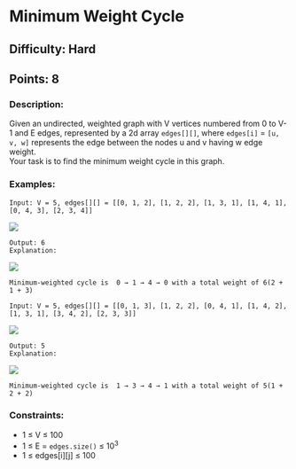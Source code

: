 # Minimum Weight Cycle
## Difficulty: Hard
## Points: 8
### Description:
Given an undirected, weighted graph with V vertices numbered from 0 to V-1 and E edges, represented by a 2d array `edges[][]`, where `edges[i]` = `[u, v, w]` represents the edge between the nodes u and v having w edge weight.  
Your task is to find the minimum weight cycle in this graph.

### Examples:
```
Input: V = 5, edges[][] = [[0, 1, 2], [1, 2, 2], [1, 3, 1], [1, 4, 1], [0, 4, 3], [2, 3, 4]]
```
<img src="https://media.geeksforgeeks.org/img-practice/prod/addEditProblem/893268/Web/Other/blobid6_1744811506.jpg"><br>
```
Output: 6
Explanation: 
```
<img src="https://media.geeksforgeeks.org/img-practice/prod/addEditProblem/893268/Web/Other/blobid7_1744811516.jpg"><br>
```
Minimum-weighted cycle is  0 → 1 → 4 → 0 with a total weight of 6(2 + 1 + 3)
```
```
Input: V = 5, edges[][] = [[0, 1, 3], [1, 2, 2], [0, 4, 1], [1, 4, 2], [1, 3, 1], [3, 4, 2], [2, 3, 3]]
```
<img src="https://media.geeksforgeeks.org/img-practice/prod/addEditProblem/893268/Web/Other/blobid4_1744804067.jpg"><br>
```
Output: 5
Explanation: 
```
<img src="https://media.geeksforgeeks.org/img-practice/prod/addEditProblem/893268/Web/Other/blobid8_1744811585.jpg"><br>
```
Minimum-weighted cycle is  1 → 3 → 4 → 1 with a total weight of 5(1 + 2 + 2)
```

### Constraints:
- 1 ≤ V ≤ 100
- 1 ≤ E = `edges.size()` ≤ 10<sup>3 </sup>
- 1 ≤ edges[i][j] ≤ 100